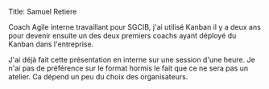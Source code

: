 Title: Samuel Retiere

Coach Agile interne travaillant pour SGCIB, j'ai utilisé Kanban il y a deux ans pour devenir ensuite un des deux premiers coachs ayant déployé du Kanban dans l'entreprise.

J'ai déjà fait cette présentation en interne sur une session d'une heure. Je n'ai pas de préférence sur le format hormis le fait que ce ne sera pas un atelier. Ca dépend un peu du choix des organisateurs.
